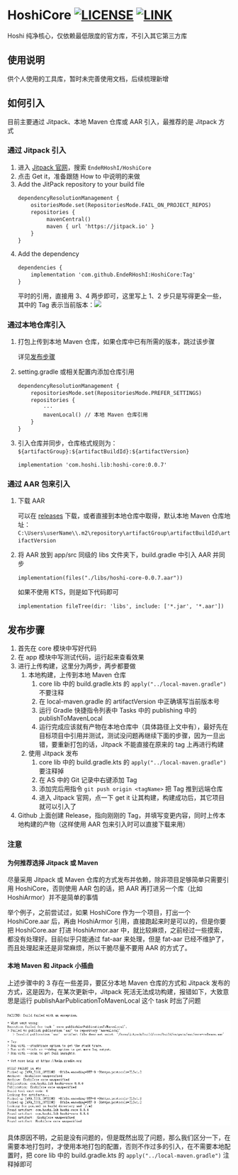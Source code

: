 # HoshiCore [![LICENSE](https://img.shields.io/badge/license-Anti%20996-blue.svg)](https://github.com/996icu/996.ICU/blob/master/LICENSE_CN) [![LINK](https://img.shields.io/badge/link-996.icu-red.svg)](https://996.icu)
Hoshi 纯净核心，仅依赖最低限度的官方库，不引入其它第三方库

## 使用说明
供个人使用的工具库，暂时未完善使用文档，后续梳理新增
## 如何引入
目前主要通过 Jitpack、本地 Maven 仓库或 AAR 引入，最推荐的是 Jitpack 方式
### 通过 Jitpack 引入
1. 进入 [Jitpack 官网](https://jitpack.io/)，搜索 `EndeRHoshI/HoshiCore`
2. 点击 Get it，准备跟随 How to 中说明的来做
3. Add the JitPack repository to your build file
   ```
   dependencyResolutionManagement {
       ositoriesMode.set(RepositoriesMode.FAIL_ON_PROJECT_REPOS)
       repositories {
            mavenCentral()
            maven { url 'https://jitpack.io' }
       }
   }  
   ```
4. Add the dependency
   ```
   dependencies {
       implementation 'com.github.EndeRHoshI:HoshiCore:Tag'
   }
   ```
   平时的引用，直接用 3、4 两步即可，这里写上 1、2 步只是写得更全一些，其中的 Tag 表示当前版本：[![](https://jitpack.io/v/EndeRHoshI/HoshiCore.svg)](https://jitpack.io/#EndeRHoshI/HoshiCore)
### 通过本地仓库引入
1. 打包上传到本地 Maven 仓库，如果仓库中已有所需的版本，跳过该步骤

   详见[发布步骤](#发布步骤)

2. setting.gradle 或相关配置内添加仓库引用
    ```
    dependencyResolutionManagement {
        repositoriesMode.set(RepositoriesMode.PREFER_SETTINGS)
        repositories {
            ···
            mavenLocal() // 本地 Maven 仓库引用
        }
    }
    ```
3. 引入仓库并同步，仓库格式规则为：`${artifactGroup}:${artifactBuildId}:${artifactVersion}`
    ```
    implementation 'com.hoshi.lib:hoshi-core:0.0.7'
    ```
### 通过 AAR 包来引入
1. 下载 AAR

   可以在 [releases](https://github.com/EndeRHoshI/HoshiCore/releases) 下载，或者直接到本地仓库中取得，默认本地 Maven 仓库地址：`C:\Users\userName\\.m2\repository\artifactGroup\artifactBuildId\artifactVersion`

2. 将 AAR 放到 app/src 同级的 libs 文件夹下，build.gradle 中引入 AAR 并同步
    ```
    implementation(files("./libs/hoshi-core-0.0.7.aar"))
    ```
   如果不使用 KTS，则是如下代码即可
    ```
    implementation fileTree(dir: 'libs', include: ['*.jar', '*.aar'])
    ```
## 发布步骤
1. 首先在 core 模块中写好代码
2. 在 app 模块中写测试代码，运行起来查看效果
3. 进行上传构建，这里分为两步，两步都要做
   1. 本地构建，上传到本地 Maven 仓库
      1. core lib 中的 build.gradle.kts 的 `apply("../local-maven.gradle")` 不要注释
      2. 在 local-maven.gradle 的 artifactVersion 中正确填写当前版本号
      3. 运行 Gradle 快捷指令列表中 Tasks 中的 publishing 中的 publishToMavenLocal
      4. 运行完成应该就有产物在本地仓库中（具体路径上文中有），最好先在目标项目中引用并测试，测试没问题再继续下面的步骤，因为一旦出错，要重新打包的话，Jitpack 不能直接在原来的 tag 上再进行构建
   2. 使用 Jitpack 发布
      1. core lib 中的 build.gradle.kts 的 `apply("../local-maven.gradle")` 要注释掉
      2. 在 AS 中的 Git 记录中右键添加 Tag
      3. 添加完后用指令 `git push origin <tagName>` 把 Tag 推到远端仓库
      4. 进入 Jitpack 官网，点一下 get it 让其构建，构建成功后，其它项目就可以引入了
4.  Github 上面创建 Release，指向刚刚的 Tag，并填写变更内容，同时上传本地构建的产物（这样使用 AAR 包来引入时可以直接下载来用）

### 注意
#### 为何推荐选择 Jitpack 或 Maven
尽量采用 Jitpack 或 Maven 仓库的方式发布并依赖，除非项目足够简单只需要引用 HoshiCore，否则使用 AAR 包的话，把 AAR 再打进另一个库（比如 HoshiArmor）并不是简单的事情

举个例子，之前尝试过，如果 HoshiCore 作为一个项目，打出一个 HoshiCore.aar 后，再由 HoshiArmor 引用，直接跑起来时是可以的，但是你要把 HoshiCore.aar 打进 HoshiArmor.aar 中，就比较麻烦，之前经过一些摸索，都没有处理好。目前似乎只能通过 fat-aar 来处理，但是 fat-aar 已经不维护了，而且处理起来还是非常麻烦，所以干脆尽量不要用 AAR 的方式了。

#### 本地 Maven 和 Jitpack 小插曲
上述步骤中的 3 存在一些差异，要区分本地 Maven 仓库的方式和 Jitpack 发布的方式，这是因为，在某次更新中，Jitpack 死活无法成功构建，报错如下，大致意思是运行 publishAarPublicationToMavenLocal 这个 task 时出了问题

![](./jitpack_build_error.png)

具体原因不明，之前是没有问题的，但是既然出现了问题，那么我们区分一下，在需要本地打包时，才使用本地打包的配置，否则不作过多的引入，在不需要本地配置时，把 core lib 中的 build.gradle.kts 的 `apply("../local-maven.gradle")` 注释掉即可
